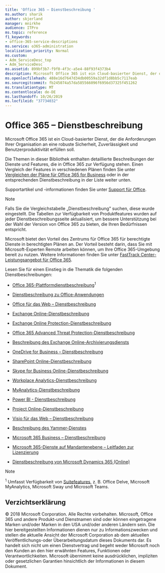 ```yaml
---
title: 'Office 365 – Dienstbeschreibung '
ms.author: sharik
author: skjerland
manager: mnirkhe
audience: ITPro
ms.topic: reference
f1_keywords:
- office-365-service-descriptions
ms.service: o365-administration
localization_priority: Normal
ms.custom:
- Adm_ServiceDesc_top
- Adm_ServiceDesc
ms.assetid: 899bf3b7-f9f0-4f3c-a5e4-88f93f4373b4
description: Microsoft Office 365 ist ein Cloud-basierter Dienst, der die Anforderungen Ihrer Organisation an eine robuste Sicherheit, Zuverlässigkeit und Benutzerproduktivität erfüllen soll.
ms.openlocfilehash: 488e16d7647d34db00559a32df1d8bb5c7117eab
ms.sourcegitcommit: fb245074a57da585566096f6956d37325f451262
ms.translationtype: MT
ms.contentlocale: de-DE
ms.lasthandoff: 10/26/2019
ms.locfileid: "37734032"
---
```

# <a name="office-365-service-descriptions"></a>Office 365 – Dienstbeschreibung 

Microsoft Office 365 ist ein Cloud-basierter Dienst, der die Anforderungen Ihrer Organisation an eine robuste Sicherheit, Zuverlässigkeit und Benutzerproduktivität erfüllen soll. 
  
Die Themen in dieser Bibliothek enthalten detaillierte Beschreibungen der Dienste und Features, die in Office 365 zur Verfügung stehen. Einen Vergleich der Features in verschiedenen Plänen finden Sie unter [Vergleichen der Pläne für Office 365 for Business](https://go.microsoft.com/fwlink/?LinkID=799177&amp;clcid=0x409) oder in der entsprechenden Dienstbeschreibung in der Liste weiter unten. 
  
Supportartikel und -informationen finden Sie unter [Support für Office](https://support.office.com/).
  
> [!NOTE]
> Falls Sie die Vergleichstabelle „Dienstbeschreibung" suchen, diese wurde eingestellt. Die Tabellen zur Verfügbarkeit von Produktfeatures wurden auf jeder Dienstbeschreibungsseite aktualisiert, um bessere Unterstützung bei der Wahl der Version von Office 365 zu bieten, die Ihren Bedürfnissen entspricht. 
  
Microsoft bietet den Vorteil des Zentrums für Office 365 für berechtigte Dienste in berechtigten Plänen an. Der Vorteil besteht darin, dass Sie mit Microsoft-Experten Remote arbeiten können, um Ihre Office 365-Umgebung bereit zu nutzen. Weitere Informationen finden Sie unter [FastTrack Center-Leistungsangebot für Office 365](https://docs.microsoft.com/fasttrack/O365-fasttrack-benefit-for-office-365).
  
Lesen Sie für einen Einstieg in die Thematik die folgenden Dienstbeschreibungen:
  
- [Office 365-Plattformdienstbeschreibung](office-365-platform-service-description/office-365-platform-service-description.md)<sup>1</sup>
    
- [Dienstbeschreibung zu Office-Anwendungen](office-applications-service-description/office-applications-service-description.md)
    
- [Office für das Web – Dienstbeschreibung](office-online-service-description/office-online-service-description.md)
    
- [Exchange Online-Dienstbeschreibung](exchange-online-service-description/exchange-online-service-description.md)
    
- [Exchange Online Protection-Dienstbeschreibung](exchange-online-protection-service-description/exchange-online-protection-service-description.md)
    
- [Office 365 Advanced Threat Protection-Dienstbeschreibung](office-365-advanced-threat-protection-service-description.md)
    
- [Beschreibung des Exchange Online-Archivierungsdiensts](exchange-online-archiving-service-description/exchange-online-archiving-service-description.md)
    
- [OneDrive for Business – Dienstbeschreibung](onedrive-for-business-service-description.md)
    
- [SharePoint Online-Dienstbeschreibung](sharepoint-online-service-description/sharepoint-online-service-description.md)
    
- [Skype for Business Online-Dienstbeschreibung](skype-for-business-online-service-description/skype-for-business-online-service-description.md)
    
- [Workplace Analytics-Dienstbeschreibung](workplace-analytics-service-description.md)

- [MyAnalytics-Dienstbeschreibung](mya-service-description.md)
    
- [Power BI - Dienstbeschreibung](power-bi-service-description.md)
    
- [Project Online-Dienstbeschreibung](project-online-service-description/project-online-service-description.md)
    
- [Visio für das Web – Dienstbeschreibung](visio-online-service-description/visio-online-service-description.md)
    
- [Beschreibung des Yammer-Dienstes](yammer-service-description/yammer-service-description.md)

- [Microsoft 365 Business – Dienstbeschreibung](microsoft-365-service-descriptions/microsoft-365-business-service-description.md)

- [Microsoft 365-Dienste auf Mandantenebene – Leitfaden zur Lizenzierung](microsoft-365-service-descriptions/microsoft-365-tenantlevel-services-licensing-guidance.md)
    
- [Dienstbeschreibung von Microsoft Dynamics 365 (Online)](microsoft-dynamics-365-online-service-description.md)
    
> [!NOTE]
> <sup>1</sup> Umfasst Verfügbarkeit von [Suitefeatures](https://docs.microsoft.com/office365/servicedescriptions/office-365-platform-service-description/office-365-suite-features), z. B. Office Delve, Microsoft MyAnalytics, Microsoft Sway und Microsoft Teams.
  
## <a name="disclaimer"></a>Verzichtserklärung

© 2018 Microsoft Corporation. Alle Rechte vorbehalten. Microsoft, Office 365 und andere Produkt-und Dienstnamen sind oder können eingetragene Marken und/oder Marken in den USA und/oder anderen Ländern sein. Die hier bereitgestellten Informationen dienen nur zu Informationszwecken und stellen die aktuelle Ansicht der Microsoft Corporation ab dem aktuellen Veröffentlichungs-oder Überarbeitungsdatum dieses Dokuments dar. Es handelt sich nicht um einen Dienstvertrag und begeht weder Microsoft noch den Kunden an den hier erwähnten Features, Funktionen oder Verantwortlichkeiten. Microsoft übernimmt keine ausdrücklichen, impliziten oder gesetzlichen Garantien hinsichtlich der Informationen in diesem Dokument. 
  

